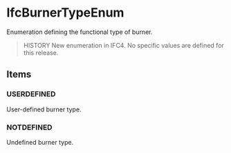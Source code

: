 # IfcBurnerTypeEnum

Enumeration defining the functional type of burner.
<!-- end of short definition -->


> HISTORY New enumeration in IFC4. No specific values are defined for this release.

## Items

### USERDEFINED
User-defined burner type.

### NOTDEFINED
Undefined burner type.
